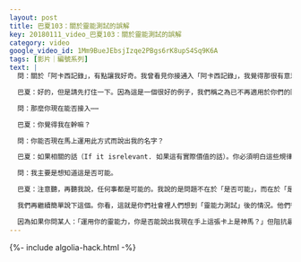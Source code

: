 ```yaml
---
layout: post
title: 巴夏103：關於靈能測試的誤解
key: 20180111_video_巴夏103：關於靈能測試的誤解
category: video
google_video_id: 1Mm9BueJEbsjIzqe2PBgs6rK8upS4Sq9K6A
tags: [影片｜編號系列]
text: |
  問：關於「阿卡西記錄」，有點讓我好奇。我曾看見你接通入「阿卡西記錄」，我覺得那很有意思，很神奇。

  巴夏：好的，但是請先打住一下。因為這是一個很好的例子，我們稱之為已不再適用於你們的陳舊定義方式。我們明白你指的「阿卡西記錄」，但如果你稍微想一下，因為你知道一切事物都只存在於此刻，此處，那麼並沒有什麼真的需要被記錄。一切事物都總是可觸及的，這就是你所言「阿卡西記錄」的真實含義。那並非某個你去了才能找到某事件記錄的神秘處所。一切事件一直都存在。所以你只需要把自己調整到代表某個事件，時間，空間的對應概念頻率，然後你就能觸及到任何與之相關的信息。但這是因為一切都僅存於此刻此處，而不是某事真的被「記錄」在了某處。

  問：那麼你現在能否接入⋯⋯

  巴夏：你覺得我在幹嘛？

  問：你能否現在馬上運用此方式而說出我的名字？

  巴夏：如果相關的話（If it isrelevant. 如果這有實際價值的話）。你必須明白這些規律是如何運作的。大多數時候，(獲得信息）就像水流或電流一樣，會走最小阻抗之路。在我能夠直接問你的情況下，為什麼會需要用所謂的「阿卡西記錄」來找出你的名字？

  問：我主要是想知道這是否可能。

  巴夏：注意聽，再聽我說，任何事都是可能的。我說的是問題不在於「是否可能」，而在於「是否有這個傾向？是否相關？」，答案是：「不」，因為有更簡單的方式，阻抗最小的方式就是直接問你。而且某個意義上你可以說，通過這樣，我們就是接入了「阿卡西記錄」。因為那個信息是存在於此處此刻的，我走了最小阻抗之路，直接問你名字。如果你所在的這個實相情況下，該訊息已可以被觸及，那就不需要再通過擴展自我來以其他方式完成此事了。

  我們再繼續簡單說下這個。你看，這就是你們社會裡人們想到「靈能力測試」後的情況。他們很多並不懂靈能力運作的規律，然後他們設計出一些測試方式，並認為是遵循了這類事物的運作方式的，結果很多時候完全不是。如果他們不懂像「阻抗最小之路」規律之類，那麼他們總是會困惑，為什麼沒得出想要的結果。

  因為如果你問某人：「運用你的靈能力，你是否能說出我現在手上這張卡上是神馬？」但阻抗最小之路明明就是直接問那個持卡人，因此為啥必須要啟動其它層面的能力，當答案就在對面那人面前的時候。那就是阻抗最小之路。所以持卡那個人，其實把另外一個人從其它層面獲得答案的能力都短路到這邊來了。這就是這類事物的運作方式。
---
```


{%- include algolia-hack.html -%}
